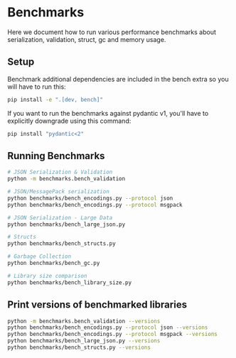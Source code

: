 # Benchmarks

Here we document how to run various performance benchmarks about 
serialization, validation, struct, gc and memory usage.

## Setup

Benchmark additional dependencies are included in the bench extra so you will have to run this:
```bash
pip install -e ".[dev, bench]"
```

If you want to run the benchmarks against pydantic v1, you'll have to explicitly
downgrade using this command:
```bash
pip install "pydantic<2"
```

## Running Benchmarks

```bash
# JSON Serialization & Validation
python -m benchmarks.bench_validation

# JSON/MessagePack serialization
python benchmarks/bench_encodings.py --protocol json
python benchmarks/bench_encodings.py --protocol msgpack

# JSON Serialization - Large Data
python benchmarks/bench_large_json.py

# Structs
python benchmarks/bench_structs.py

# Garbage Collection
python benchmarks/bench_gc.py

# Library size comparison
python benchmarks/bench_library_size.py
```

## Print versions of benchmarked libraries
```bash
python -m benchmarks.bench_validation --versions
python benchmarks/bench_encodings.py --protocol json --versions 
python benchmarks/bench_encodings.py --protocol msgpack --versions
python benchmarks/bench_large_json.py --versions
python benchmarks/bench_structs.py --versions
```